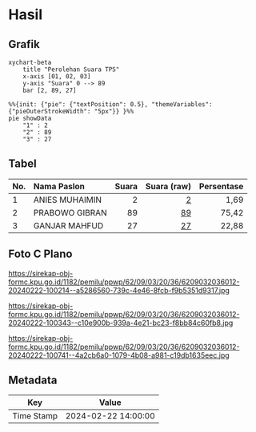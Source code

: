 # Hasil

## Grafik

```mermaid
xychart-beta
    title "Perolehan Suara TPS"
    x-axis [01, 02, 03]
    y-axis "Suara" 0 --> 89
    bar [2, 89, 27]
```

```mermaid
%%{init: {"pie": {"textPosition": 0.5}, "themeVariables": {"pieOuterStrokeWidth": "5px"}} }%%
pie showData
    "1" : 2
    "2" : 89
    "3" : 27
```

## Tabel

| No. | Nama Paslon    | Suara | Suara (raw) | Persentase |
|:--- |:-------------- | -----:| -----------:| ----------:|
| 1   | ANIES MUHAIMIN | 2     | [2][p-1]    | 1,69       |
| 2   | PRABOWO GIBRAN | 89    | [89][p-2]   | 75,42      |
| 3   | GANJAR MAHFUD  | 27    | [27][p-3]   | 22,88      |


[p-1]: https://github.com/gigit-pemilu/pemilu-2024-62-kalimantan-tengah/blob/main/pilpres/hitung-suara/sub/62-kalimantan-tengah/sub/09-lamandau/sub/03-bulik/sub/2036-bukit-indah/sub/012-tps/sub/paslon-1.txt
[p-2]: https://github.com/gigit-pemilu/pemilu-2024-62-kalimantan-tengah/blob/main/pilpres/hitung-suara/sub/62-kalimantan-tengah/sub/09-lamandau/sub/03-bulik/sub/2036-bukit-indah/sub/012-tps/sub/paslon-2.txt
[p-3]: https://github.com/gigit-pemilu/pemilu-2024-62-kalimantan-tengah/blob/main/pilpres/hitung-suara/sub/62-kalimantan-tengah/sub/09-lamandau/sub/03-bulik/sub/2036-bukit-indah/sub/012-tps/sub/paslon-3.txt

## Foto C Plano

https://sirekap-obj-formc.kpu.go.id/1182/pemilu/ppwp/62/09/03/20/36/6209032036012-20240222-100214--a5286560-739c-4e46-8fcb-f9b5351d9317.jpg

https://sirekap-obj-formc.kpu.go.id/1182/pemilu/ppwp/62/09/03/20/36/6209032036012-20240222-100343--c10e900b-939a-4e21-bc23-f8bb84c60fb8.jpg

https://sirekap-obj-formc.kpu.go.id/1182/pemilu/ppwp/62/09/03/20/36/6209032036012-20240222-100741--4a2cb6a0-1079-4b08-a981-c19db1635eec.jpg


## Metadata

| Key        | Value               |
| ---------- | ------------------- |
| Time Stamp | 2024-02-22 14:00:00 |



